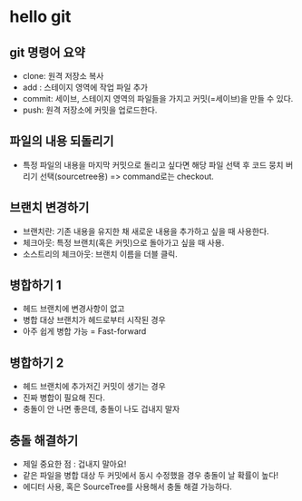 # hello git

## git 명령어 요약

- clone: 원격 저장소 복사
- add : 스테이지 영역에 작업 파일 추가
- commit: 세이브, 스테이지 영역의 파일들을 가지고 커밋(=세이브)을 만들 수 있다.
- push: 원격 저장소에 커밋을 업로드한다.

## 파일의 내용 되돌리기
- 특정 파일의 내용을 마지막 커밋으로 돌리고 싶다면 해당 파일 선택 후 코드 뭉치 버리기 선택(sourcetree용) => command로는 checkout.

## 브랜치 변경하기
- 브랜치란: 기존 내용을 유지한 채 새로운 내용을 추가하고 싶을 때 사용한다.
- 체크아웃: 특정 브랜치(혹은 커밋)으로 돌아가고 싶을 때 사용.
- 소스트리의 체크아웃: 브랜치 이름을 더블 클릭.


## 병합하기 1

- 헤드 브랜치에 변경사항이 없고
- 병합 대상 브랜치가 헤드로부터 시작된 경우
- 아주 쉽게 병합 가능  = Fast-forward

## 병합하기 2
- 헤드 브랜치에 추가저긴 커밋이 생기는 경우
- 진짜 병합이 필요해 진다.
- 충돌이 안 나면 좋은데, 충돌이 나도 겁내지 말자

## 충돌 해결하기
- 제일 중요한 점 : 겁내지 말아요!
- 같은 파일을 병합 대상 두 커밋에서 동시 수정했을 경우 충돌이 날 확률이 높다!
- 에디터 사용, 혹은 SourceTree를 사용해서 충돌 해결 가능하다.
